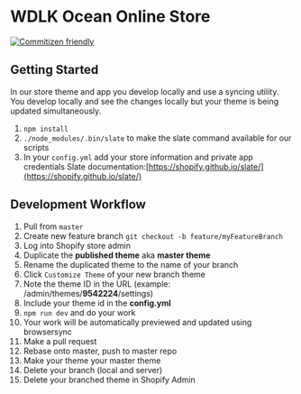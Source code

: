 # WDLK Ocean Online Store

[![Commitizen friendly](https://img.shields.io/badge/commitizen-friendly-brightgreen.svg)](http://commitizen.github.io/cz-cli/)

## Getting Started
In our store theme and app you develop locally and use a syncing utility. You develop locally and see the changes locally but your theme is being updated simultaneously.


1. `npm install`
2. `./node_modules/.bin/slate` to make the slate command available for our scripts
4. In your `config.yml` add your store information and private app credentials
Slate documentation:[https://shopify.github.io/slate/](https://shopify.github.io/slate/)

## Development Workflow
1. Pull from `master`
2. Create new feature branch `git checkout -b feature/myFeatureBranch`
3. Log into Shopify store admin
4. Duplicate the **published theme** aka **master theme**
5. Rename the duplicated theme to the name of your branch
6. Click `Customize Theme` of your new branch theme
7. Note the theme ID in the URL (example: /admin/themes/**9542224**/settings)
8. Include your theme id in the **config.yml**
9. `npm run dev` and do your work
10. Your work will be automatically previewed and updated using browsersync
11. Make a pull request
12. Rebase onto master, push to master repo
13. Make your theme your master theme
14. Delete your branch (local and server)
15. Delete your branched theme in Shopify Admin
